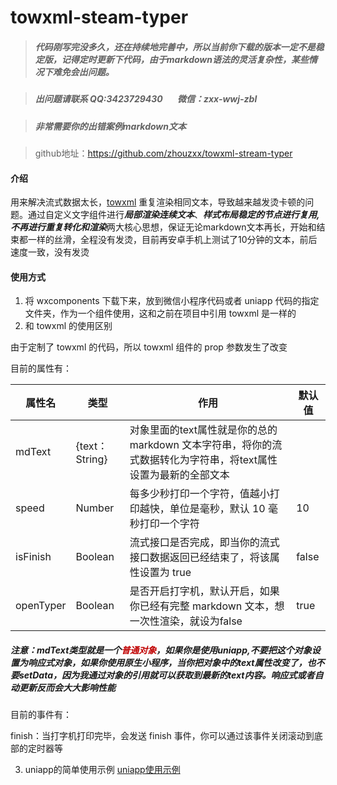 # towxml-steam-typer
> ##### 代码刚写完没多久，还在持续地完善中，所以当前你下载的版本一定不是稳定版，记得定时更新下代码，由于markdown语法的灵活复杂性，某些情况下难免会出问题。

> ##### 出问题请联系 QQ:3423729430 &nbsp;&nbsp;&nbsp;&nbsp;&nbsp; 微信：zxx-wwj-zbl

> ##### 非常需要你的出错案例markdown文本

> github地址：https://github.com/zhouzxx/towxml-stream-typer

#### 介绍
用来解决流式数据太长，[towxml](https://github.com/sbfkcel/towxml) 重复渲染相同文本，导致越来越发烫卡顿的问题。通过自定义文字组件进行***局部渲染连续文本***、***样式布局稳定的节点进行复用,不再进行重复转化和渲染***两大核心思想，保证无论markdown文本再长，开始和结束都一样的丝滑，全程没有发烫，目前再安卓手机上测试了10分钟的文本，前后速度一致，没有发烫

#### 使用方式
1. 将 wxcomponents 下载下来，放到微信小程序代码或者 uniapp 代码的指定文件夹，作为一个组件使用，这和之前在项目中引用 towxml 是一样的
2. 和 towxml 的使用区别

由于定制了 towxml 的代码，所以 towxml 组件的 prop 参数发生了改变

目前的属性有：

| 属性名      | 类型               | 作用                                                         | 默认值 |
|-------------|-------------------|--------------------------------------------------------------|-------|
| mdText      | {text：String}    | 对象里面的text属性就是你的总的markdown 文本字符串，将你的流式数据转化为字符串，将text属性设置为最新的全部文本|
| speed       | Number            | 每多少秒打印一个字符，值越小打印越快，单位是毫秒，默认 10 毫秒打印一个字符 |10|
| isFinish    | Boolean           | 流式接口是否完成，即当你的流式接口数据返回已经结束了，将该属性设置为 true |false|
| openTyper   | Boolean           | 是否开启打字机，默认开启，如果你已经有完整 markdown 文本，想一次性渲染，就设为false |true|

##### 注意：mdText类型就是一个<span style="color: rgb(192,0,0);">普通对象</span>，如果你是使用uniapp,不要把这个对象设置为响应式对象，如果你使用原生小程序，当你把对象中的text属性改变了，也不要setData，因为我通过对象的引用就可以获取到最新的text内容。响应式或者自动更新反而会大大影响性能

目前的事件有：

finish：当打字机打印完毕，会发送 finish 事件，你可以通过该事件关闭滚动到底部的定时器等

3. uniapp的简单使用示例
[uniapp使用示例](https://gitee.com/zhou-xuxiang/towxml-steam-typer-uniapp-example)
